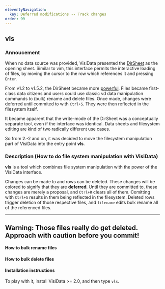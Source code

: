 ```yaml
---
eleventyNavigation:
  key: Deferred modifications -- Track changes
order: 99
---
```


## vls

### Annoucement

When no data source was provided, VisiData presented the [DirSheet](/docs/assets/DirSheet.png) as the opening sheet. Similar to vim, this interface permits the interactive loading of files, by moving the cursor to the row which references it and pressing `Enter`.

From v1.2 to v1.5.2, the DirSheet became more [powerful](https://www.youtube.com/watch?v=prdyXM6-FSc). Files became first-class data citizens and users could use classic vd data manipulation commands to (bulk) rename and delete files. Once made, changes were deferred until commited to with `Ctrl+S`. They were then reflected in the filesystem itself.

It became apparent that the write-mode of the DirSheet was a conceptually separate tool, even if the interface was identical. Data sheets and filesystem editing are kind of two radically different use cases.

So from 2.-2 and on, it was decided to move the filesystem manipulation part of VisiData into the entry point **vls**.

### Description (How to do file system manipulation with VisiData)

**vls** is a tool which combines file system manipulation with the power of the VisiData interface.

Changes can be made to and rows can be deleted. These changes will be colored to signify that they are **deferred**. Until they are committed to, these changes are merely a proposal, and `Ctrl+R` clears all of them. Comitting with `Ctrl+S` results in them being reflected in the filesystem. Deleted rows trigger deletion of those respective files, and `filename` edits bulk rename all of the referenced files.

----
Warning: Those files really do get deleted. Approach with caution before you commit!
----

#### How to bulk rename files

#### How to bulk delete files


#### Installation instructions
To play with it, install VisiData >= 2.0, and then type `vls`.
